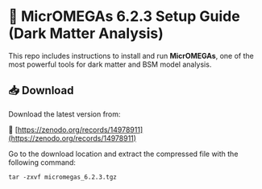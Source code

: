 # 🧠 MicrOMEGAs 6.2.3 Setup Guide (Dark Matter Analysis)
This repo includes instructions to install and run **MicrOMEGAs**, one of the most powerful tools for dark matter and BSM model analysis.
## 📥 Download

Download the latest version from:

🔗 [https://zenodo.org/records/14978911](https://zenodo.org/records/14978911)

Go to the download location and extract the compressed file with the following command:
``` 
tar -zxvf micromegas_6.2.3.tgz
```
